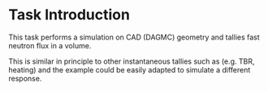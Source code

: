 # Task Introduction

This task performs a simulation on CAD (DAGMC) geometry and tallies fast neutron flux in a volume.

This is similar in principle to other instantaneous tallies such as (e.g. TBR, heating) and the example could be easily adapted to simulate a different response.
